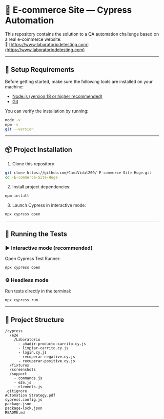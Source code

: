 # 🛒 E-commerce Site — Cypress Automation

This repository contains the solution to a QA automation challenge based on a real e-commerce website:  
🔗 [https://www.laboratoriodetesting.com](https://www.laboratoriodetesting.com)

---

## 🧰 Setup Requirements

Before getting started, make sure the following tools are installed on your machine:

- [Node.js (version 18 or higher recommended)](https://nodejs.org/)
- [Git](https://git-scm.com/)

You can verify the installation by running:

```bash
node -v
npm -v
git --version
```

---

## 📦 Project Installation

1. Clone this repository:

```bash
git clone https://github.com/CamiVidal209/-E-commerce-Site-Huge.git
cd -E-commerce-Site-Huge
```

2. Install project dependencies:

```bash
npm install
```

3. Launch Cypress in interactive mode:

```bash
npx cypress open
```

---

## 🧪 Running the Tests

### ▶️ Interactive mode (recommended)

Open Cypress Test Runner:

```bash
npx cypress open
```

### ⚙️ Headless mode

Run tests directly in the terminal:

```bash
npx cypress run
```

---

## 📁 Project Structure

```
/cypress
  /e2e
    /Laboratorio                      
      - añadir-producto-carrito.cy.js     
      - limpiar-carrito.cy.js             
      - login.cy.js                      
      - recuperar-negative.cy.js          
      - recuperar-positive.cy.js          
  /fixtures                             
  /screenshots                          
  /support
    - commands.js                       
    - e2e.js                            
    - elements.js                       
.gitignore                              
Automation Strategy.pdf                 
cypress.config.js                       
package.json                            
package-lock.json                       
README.md                               
```
